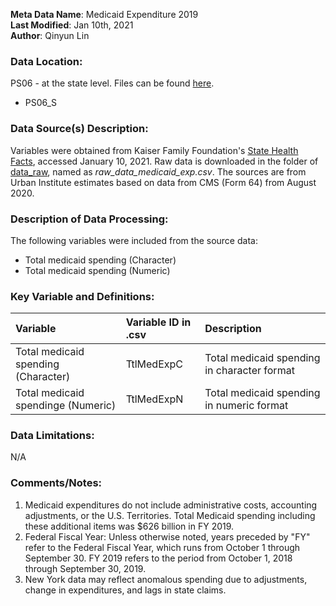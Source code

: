 **Meta Data Name**: Medicaid Expenditure 2019  
**Last Modified**: Jan 10th, 2021  
**Author**: Qinyun Lin  

### Data Location: 
PS06 - at the state level. Files can be found [here](/data_final).
* PS06_S  

### Data Source(s) Description:  
Variables were obtained from Kaiser Family Foundation's [State Health Facts](https://www.kff.org/medicaid/state-indicator/total-medicaid-spending/?currentTimeframe=0&sortModel=%7B%22colId%22:%22Location%22,%22sort%22:%22asc%22%7D), accessed January 10, 2021. Raw data is downloaded in the folder of [data_raw](https://github.com/GeoDaCenter/opioid-policy-scan/tree/v1.0/data_raw), named as *raw_data_medicaid_exp.csv*. The sources are from Urban Institute estimates based on data from CMS (Form 64) from August 2020.

### Description of Data Processing: 
The following variables were included from the source data:
* Total medicaid spending  (Character)
* Total medicaid spending (Numeric) 

### Key Variable and Definitions:
| Variable | Variable ID in .csv | Description |
|:---------|:--------------------|:------------|
| Total medicaid spending (Character) | TtlMedExpC | Total medicaid spending in character format |
| Total medicaid spendinge (Numeric) | TtlMedExpN | Total medicaid spending in numeric format |


### Data Limitations:
N/A

### Comments/Notes:
1. Medicaid expenditures do not include administrative costs, accounting adjustments, or the U.S. Territories. Total Medicaid spending including these additional items was $626 billion in FY 2019.
2. Federal Fiscal Year: Unless otherwise noted, years preceded by "FY" refer to the Federal Fiscal Year, which runs from October 1 through September 30. FY 2019 refers to the period from October 1, 2018 through September 30, 2019.
3. New York data may reflect anomalous spending due to adjustments, change in expenditures, and lags in state claims. 
